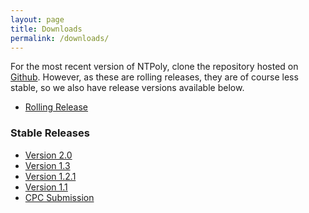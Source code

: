 ```yaml
---
layout: page
title: Downloads
permalink: /downloads/
---
```


For the most recent version of NTPoly, clone the repository hosted
on [Github](https://github.com/william-dawson/NTPoly). However, as
these are rolling releases, they are of course less stable, so we also
have release versions available below.

* [Rolling Release](https://github.com/william-dawson/NTPoly)

### Stable Releases

* [Version 2.0](https://github.com/william-dawson/NTPoly/releases/tag/v2.0)
* [Version 1.3](https://github.com/william-dawson/NTPoly/releases/tag/v1.3)
* [Version 1.2.1](https://github.com/william-dawson/NTPoly/releases/tag/v1.2.1)
* [Version 1.1](https://github.com/william-dawson/NTPoly/releases/tag/v1.1)
* [CPC Submission](https://github.com/william-dawson/NTPoly/releases/tag/1.0-cpc)
